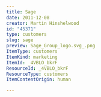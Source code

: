 ```yaml
---
title: Sage
date: 2011-12-08
creator: Martin Hinshelwood
id: "45371"
type: customers
slug: sage
preview: Sage_Group_logo.svg_.png
ItemType: customers
ItemKind: marketing
ItemId: _4VBLO_bkrF
ResourceId: _4VBLO_bkrF
ResourceType: customers
ItemContentOrigin: human

---
```


